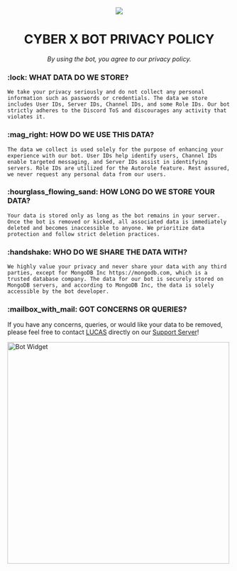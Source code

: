 <div align="center">
  <img src="https://capsule-render.vercel.app/api?type=waving&color=gradient&height=200&section=header&text=CYBER.X&fontSize=80&fontAlignY=35&animation=twinkling&fontColor=gradient"/>
</div>


<h1 align="center">CYBER X BOT PRIVACY POLICY</h1>

<p align="center">
  <em>By using the bot, you agree to our privacy policy.</em>
</p>



  <h3>:lock: WHAT DATA DO WE STORE?</h3>


    We take your privacy seriously and do not collect any personal information such as passwords or credentials. The data we store includes User IDs, Server IDs, Channel IDs, and some Role IDs. Our bot strictly adheres to the Discord ToS and discourages any activity that violates it.


  <h3>:mag_right: HOW DO WE USE THIS DATA?</h3>


    The data we collect is used solely for the purpose of enhancing your experience with our bot. User IDs help identify users, Channel IDs enable targeted messaging, and Server IDs assist in identifying servers. Role IDs are utilized for the Autorole feature. Rest assured, we never request any personal data from our users.


  <h3>:hourglass_flowing_sand: HOW LONG DO WE STORE YOUR DATA?</h3>


    Your data is stored only as long as the bot remains in your server. Once the bot is removed or kicked, all associated data is immediately deleted and becomes inaccessible to anyone. We prioritize data protection and follow strict deletion practices.


  <h3>:handshake: WHO DO WE SHARE THE DATA WITH?</h3>


    We highly value your privacy and never share your data with any third parties, except for MongoDB Inc https://mongodb.com, which is a trusted database company. The data for our bot is securely stored on MongoDB servers, and according to MongoDB Inc, the data is solely accessible by the bot developer.

  <h3>:mailbox_with_mail: GOT CONCERNS OR QUERIES?</h3>



If you have any concerns, queries, or would like your data to be removed, please feel free to contact [LUCAS](https://discord.com/users/577600234734092288) directly on our [Support Server](https://discord.gg/4tHdFJxPhb)!


  <img align="left" width="500" style="margin: 0 10px 0 0;" alt="Bot Widget" src="https://discord.c99.nl/widget/theme-1/1109076213596692603.png">
                                                                                                                                           
